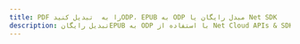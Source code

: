 ---title: PDF را به  تبدیل کنیدODP، EPUB به ODP مبدل رایگان یا Net SDKdescription: تبدیل رایگانEPUB به ODP با استفاده از Net Cloud APIs & SDK همچنین اسناد PDF را در Cloud ایجاد، ویرایش و رندر کنید.---